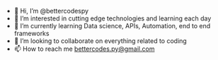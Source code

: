 - 👋 Hi, I’m @bettercodespy
- 👀 I’m interested in cutting edge technologies and learning each day
- 🌱 I’m currently learning Data science, APIs, Automation, end to end frameworks
- 💞️ I’m looking to collaborate on everything related to coding
- 📫 How to reach me bettercodes.py@gmail.com

<!---
bettercodespy/bettercodespy is a ✨ special ✨ repository because its `README.md` (this file) appears on your GitHub profile.
You can click the Preview link to take a look at your changes.
--->
